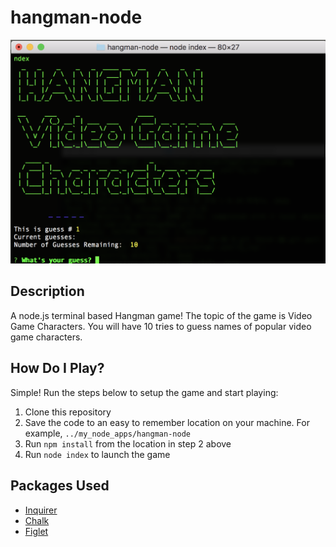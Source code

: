 # hangman-node

![start screen](images/github/screenshot.png)

## Description

A node.js terminal based Hangman game!
The topic of the game is Video Game Characters.  You will have 10 tries to guess names of popular video game characters.

## How Do I Play?

Simple!  Run the steps below to setup the game and start playing:

1. Clone this repository
2. Save the code to an easy to remember location on your machine.  For example, ```../my_node_apps/hangman-node```
3. Run ```npm install``` from the location in step 2 above
4. Run ```node index``` to launch the game

## Packages Used

* [Inquirer](https://www.npmjs.com/package/inquirer)
* [Chalk](https://www.npmjs.com/package/chalk)
* [Figlet](https://www.npmjs.com/package/figlet)
